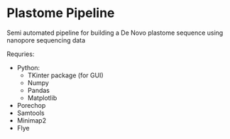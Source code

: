 # Plastome Pipeline
Semi automated pipeline for building a De Novo plastome sequence using nanopore sequencing data

Requries:
- Python:
  - TKinter package (for GUI)
  - Numpy
  - Pandas
  - Matplotlib
- Porechop
- Samtools
- Minimap2
- Flye
